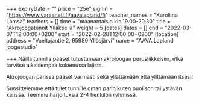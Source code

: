 +++
expiryDate = ""
price = "25e"
signin = "https://www.varaaheti.fi/aavalapland/fi"
teacher_names = "Karoliina Lämsä"
teachers = []
time = "maanantaisin klo.19.00-20.30"
title = "Akrojoogatunnit Ylläksellä"
weight = 5
[dates]
dates = []
end = "2022-03-07T12:00:00+0200"
start = "2022-02-28T12:00:00+0200"
[location]
address = "Vaeltajantie 2, 95980 Ylläsjärvi"
name = "AAVA Lapland joogastudio"

+++
Näillä tunnilla pääset tutustumaan akrojoogan perusliikkeisiin, etkä tarvitse aikaisempaa kokemusta lajista.

Akrojoogan parissa pääset varmasti sekä yllättämään että ylittämään itsesi!

Suosittelemme että tulet tunnille oman parin kuten puolison tai ystävän kanssa. Teemme harjoituksia 2-4 henkilön ryhmissä.